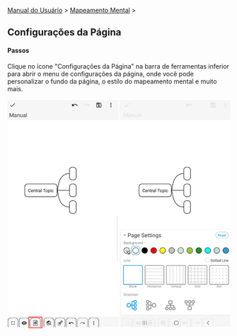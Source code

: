 [Manual do Usuário](/dragonnest/drawnote/manual/pt) > [Mapeamento Mental](/dragonnest/drawnote/manual/pt/mind_mapping) >

Configurações da Página
---
#### Passos

Clique no ícone "Configurações da Página" na barra de ferramentas inferior para abrir o menu de configurações da página, onde você pode personalizar o fundo da página, o estilo do mapeamento mental e muito mais.

![Configurações da Página](imgs/page_settings1.png)